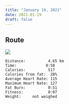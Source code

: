 ```yaml
---
title: "January 19, 2021"
date: 2021-01-19
draft: false
---
```



## Route

![](/20210119.jpg)  

```
Distance:          4.65 km
Time:             0:58 
Calories:          517 
Calories from fat:  28%
Average Heart Rate: 115
Maximum Heart Rate: 127
Fat Burn:          0:51
Fitness:           0:07 
Weight:     not weighed
```
